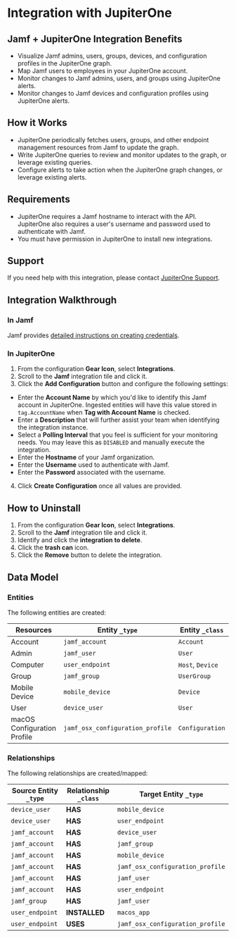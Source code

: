 # Integration with JupiterOne

## Jamf + JupiterOne Integration Benefits

- Visualize Jamf admins, users, groups, devices, and configuration profiles
in the JupiterOne graph.
- Map Jamf users to employees in your JupiterOne account.
- Monitor changes to Jamf admins, users, and groups using JupiterOne alerts.
- Monitor changes to Jamf devices and configuration profiles using JupiterOne 
alerts.

## How it Works

- JupiterOne periodically fetches users, groups, and other endpoint management
resources from Jamf to update the graph.
- Write JupiterOne queries to review and monitor updates to the graph, or leverage
 existing queries.
- Configure alerts to take action when the JupiterOne graph changes, or leverage 
existing alerts.

## Requirements

- JupiterOne requires a Jamf hostname to interact with the API. JupiterOne also
requires a user's username and password used to authenticate with Jamf.
- You must have permission in JupiterOne to install new integrations.

## Support

If you need help with this integration, please contact
[JupiterOne Support](https://support.jupiterone.io).

## Integration Walkthrough

### In Jamf

Jamf provides [detailed instructions on creating credentials][1].

### In JupiterOne

1. From the configuration **Gear Icon**, select **Integrations**.
2. Scroll to the **Jamf** integration tile and click it.
3. Click the **Add Configuration** button and configure the following settings:
- Enter the **Account Name** by which you'd like to identify this Jamf
   account in JupiterOne. Ingested entities will have this value stored in
   `tag.AccountName` when **Tag with Account Name** is checked.
- Enter a **Description** that will further assist your team when identifying
   the integration instance.
- Select a **Polling Interval** that you feel is sufficient for your monitoring
   needs. You may leave this as `DISABLED` and manually execute the integration.
- Enter the **Hostname** of your Jamf organization.
- Enter the **Username** used to authenticate with Jamf.
- Enter the **Password** associated with the username.
4. Click **Create Configuration** once all values are provided.

## How to Uninstall

1. From the configuration **Gear Icon**, select **Integrations**.
2. Scroll to the **Jamf** integration tile and click it.
3. Identify and click the **integration to delete**.
4. Click the **trash can** icon.
5. Click the **Remove** button to delete the integration.

<!-- {J1_DOCUMENTATION_MARKER_START} -->
<!--
********************************************************************************
NOTE: ALL OF THE FOLLOWING DOCUMENTATION IS GENERATED USING THE
"j1-integration document" COMMAND. DO NOT EDIT BY HAND! PLEASE SEE THE DEVELOPER
DOCUMENTATION FOR USAGE INFORMATION:

https://github.com/JupiterOne/sdk/blob/master/docs/integrations/development.md
********************************************************************************
-->

## Data Model

### Entities

The following entities are created:

| Resources                   | Entity `_type`                   | Entity `_class`  |
| --------------------------- | -------------------------------- | ---------------- |
| Account                     | `jamf_account`                   | `Account`        |
| Admin                       | `jamf_user`                      | `User`           |
| Computer                    | `user_endpoint`                  | `Host`, `Device` |
| Group                       | `jamf_group`                     | `UserGroup`      |
| Mobile Device               | `mobile_device`                  | `Device`         |
| User                        | `device_user`                    | `User`           |
| macOS Configuration Profile | `jamf_osx_configuration_profile` | `Configuration`  |

### Relationships

The following relationships are created/mapped:

| Source Entity `_type` | Relationship `_class` | Target Entity `_type`            |
| --------------------- | --------------------- | -------------------------------- |
| `device_user`         | **HAS**               | `mobile_device`                  |
| `device_user`         | **HAS**               | `user_endpoint`                  |
| `jamf_account`        | **HAS**               | `device_user`                    |
| `jamf_account`        | **HAS**               | `jamf_group`                     |
| `jamf_account`        | **HAS**               | `mobile_device`                  |
| `jamf_account`        | **HAS**               | `jamf_osx_configuration_profile` |
| `jamf_account`        | **HAS**               | `jamf_user`                      |
| `jamf_account`        | **HAS**               | `user_endpoint`                  |
| `jamf_group`          | **HAS**               | `jamf_user`                      |
| `user_endpoint`       | **INSTALLED**         | `macos_app`                      |
| `user_endpoint`       | **USES**              | `jamf_osx_configuration_profile` |

<!--
********************************************************************************
END OF GENERATED DOCUMENTATION AFTER BELOW MARKER
********************************************************************************
-->
<!-- {J1_DOCUMENTATION_MARKER_END} -->

[1]: https://developer.jamf.com/documentation#authentication
